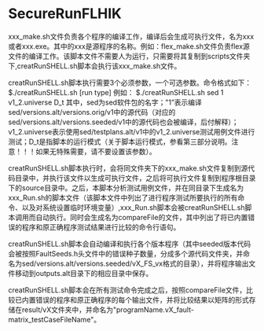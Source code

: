 # SecureRunFLHIK

xxx_make.sh文件负责各个程序的编译工作，编译后会生成可执行文件，名为xxx或者xxx.exe。其中的xxx是源程序的名称。例如：flex_make.sh文件负责flex源文件的编译工作。该脚本文件不需要人为运行，只需要将其复制到scripts文件夹下,creatRunSHELL.sh脚本会执行该xxx_make.sh文件。

creatRunSHELL.sh脚本执行需要3个必须参数，一个可选参数。命令格式如下：
$./creatRunSHELL.sh    <program name>  <version>  <test case file name>   [run type]
例如：
$./creatRunSHELL.sh    sed  1  v1_2.universe   D_t
其中，sed为sed软件包的名字；"1”表示编译sed/versions.alt/versions.orig/v1中的源代码（对应的sed/versions.alt/versions.seeded/v1中的源代码也会被编译，后付解释）；v1_2.universe表示使用sed/testplans.alt/v1中的v1_2.universe测试用例文件进行测试；D_t是指脚本的运行模式（关于脚本运行模式，参看第三部分说明。注意！！！如果无特殊需要，请不要设置该参数）。

creatRunSHELL.sh脚本执行时，会将同文件夹下的xxx_make.sh文件复制到源代码目录中，并执行该文件以生成可执行文件，之后将可执行文件复制到程序根目录下的source目录中。之后，本脚本分析测试用例文件，并在同目录下生成名为xxx_Run.sh的脚本文件（该脚本文件中列出了进行程序测试所要执行的所有命令、以及对系统设置临时环境变量）,xxx_Run.sh脚本会被creatRunSHELL.sh脚本调用而自动执行。同时会生成名为compareFile的文件，其中列出了将已内置错误的程序和原正确程序测试结果进行比较的命令行语句。

creatRunSHELL.sh脚本会自动编译和执行各个版本程序（其中seeded版本代码会被按照FaultSeeds.h头文件中的错误种子数量，分成多个源代码文件夹，并命名为sed/versions.alt/versions.seeded/vX_FS_vx格式的目录），并将程序输出文件移动到outputs.alt目录下的相应目录中保存。

creatRunSHELL.sh脚本会在所有测试命令完成之后，按照compareFile文件，比较已内置错误的程序和原正确程序的每个输出文件，并将比较结果以矩阵的形式存储在result/vX文件夹中，并命名为"programName.vX_fault-matrix_testCaseFileName"。
